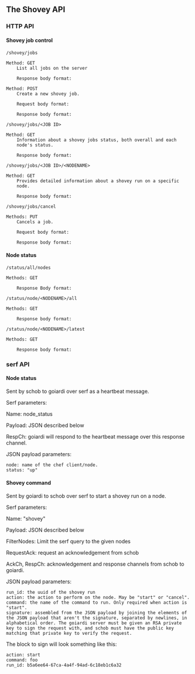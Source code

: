 The Shovey API
--------------

### HTTP API

#### Shovey job control

`/shovey/jobs`

	Method: GET
		List all jobs on the server

		Response body format:

	Method: POST
		Create a new shovey job.

		Request body format:

		Response body format:

`/shovey/jobs/<JOB ID>`

	Method: GET
		Information about a shovey jobs status, both overall and each
		node's status.

		Response body format:
	
`/shovey/jobs/<JOB ID>/<NODENAME>`

	Method: GET
		Provides detailed information about a shovey run on a specific
		node.

		Response body format:

`/shovey/jobs/cancel`

	Methods: PUT
		Cancels a job.

		Request body format:

		Response body format:

#### Node status

`/status/all/nodes`

	Methods: GET

		Response Body format:

`/status/node/<NODENAME>/all`

	Methods: GET
		
		Response body format:

`/status/node/<NODENAME>/latest`

	Methods: GET

		Response body format:

### serf API

#### Node status

Sent by schob to goiardi over serf as a heartbeat message.

Serf parameters:

Name: node_status

Payload: JSON described below

RespCh: goiardi will respond to the heartbeat message over this response channel.

JSON payload parameters:

	node: name of the chef client/node.
	status: "up"

#### Shovey command

Sent by goiardi to schob over serf to start a shovey run on a node.

Serf parameters:

Name: "shovey"

Payload: JSON described below

FilterNodes: Limit the serf query to the given nodes

RequestAck: request an acknowledgement from schob

AckCh, RespCh: acknowledgement and response channels from schob to goiardi.

JSON payload parameters:

	run_id: the uuid of the shovey run
	action: the action to perform on the node. May be "start" or "cancel".
	command: the name of the command to run. Only required when action is "start".
	signature: assembled from the JSON payload by joining the elements of the JSON payload that aren't the signature, separated by newlines, in alphabetical order. The goiardi server must be given an RSA private key to sign the request with, and schob must have the public key matching that private key to verify the request.

The block to sign will look something like this:

```
action: start
command: foo
run_id: b5a6ee64-67ca-4a4f-94ad-6c18eb1c6a32
```
